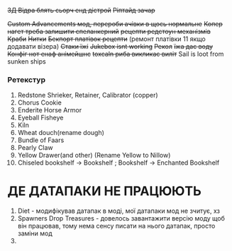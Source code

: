 ~~3Д Відра блять сьорч енд дістрой~~
~~Ріптайд зачар~~

~~Custom Advancements мод, перероби ачівки в щось нормальне~~
~~Копер нагет треба залишити спеланкерний~~
~~рецепти редстоун механізмів~~
~~Краби~~
~~Нитки~~
~~Бекпорт платівок рецепти~~
(ремонт платівки 11 якщо додавати візера)
~~Стаки їжі~~
~~Jukebox isnt working~~
~~Рекол~~
~~їжа дає воду~~
~~Конфіг нот енаф анімейшнс~~
~~toxcaln риба викликає виліт~~
Sail is loot from sunken ships
### Ретекстур
1) Redstone Shrieker, Retainer, Calibrator (copper)
2) Chorus Cookie
3) Enderite Horse Armor
4) Eyeball Fisheye
5) Kiln
6) Wheat douch(rename dough)
7) Bundle of Faars
8) Pearly Claw
9) Yellow Drawer(and other) (Rename Yellow to Nillow)
10) Chiseled bookshelf -> Bookshelf ; Bookshelf -> Enchanted Bookshelf

# ДЕ ДАТАПАКИ НЕ ПРАЦЮЮТЬ

1) Diet - модифікував датапак в моді, мої датапаки мод не зчитує, хз
2) Spawners Drop Treasures - довелось завантажити версію моду щоб він працював, тому нема сенсу писати на нього датапак, просто заміни мод
3) 